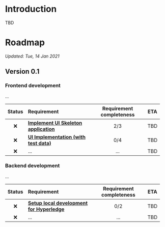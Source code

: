 # Introduction

TBD

# Roadmap 

*Updated: Tue, 14 Jan 2021*

## Version 0.1

### Frontend development

... 

| Status | Requirement | Requirement completeness | ETA |
| :---: | :--- | :---: | :---: |
| :x: | **[Implement UI Skeleton application](./vs-0.1/ui-skeleton.md)** | 2/3 | TBD |
| :x:| **[UI Implementation (with test data)](./vs-0.1/ui-implementation.md)** | 0/4 | TBD |
| :x:| ... | ... | TBD |

### Backend development

...

| Status | Requirement | Requirement completeness | ETA |
| :---: | :--- | :---: | :---: |
| :x: | **[Setup local development for Hyperledge](./vs-0.1/be-setup-hyperledge.md)** | 0/2 | TBD |
| :x:| ... | ... | TBD |
